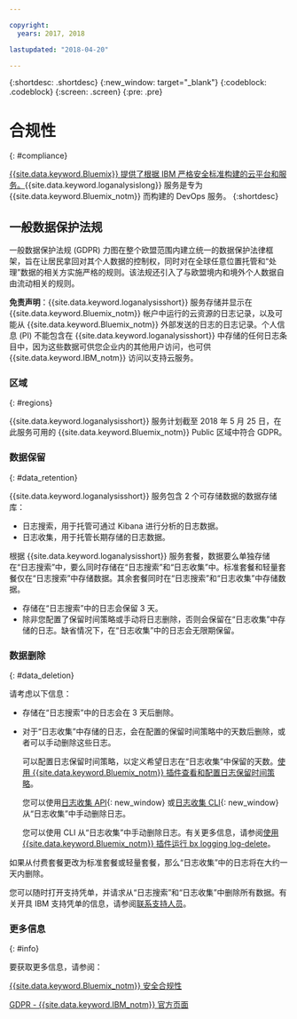 ```yaml
---

copyright:
  years: 2017, 2018

lastupdated: "2018-04-20"

---
```



{:shortdesc: .shortdesc}
{:new_window: target="_blank"}
{:codeblock: .codeblock}
{:screen: .screen}
{:pre: .pre}


# 合规性
{: #compliance}

[{{site.data.keyword.Bluemix}} 提供了根据 IBM 严格安全标准构建的云平台和服务。](/docs/security/compliance.html#compliance){{site.data.keyword.loganalysislong}} 服务是专为 {{site.data.keyword.Bluemix_notm}} 而构建的 DevOps 服务。
{:shortdesc}


## 一般数据保护法规

一般数据保护法规 (GDPR) 力图在整个欧盟范围内建立统一的数据保护法律框架，旨在让居民拿回对其个人数据的控制权，同时对在全球任意位置托管和“处理”数据的相关方实施严格的规则。该法规还引入了与欧盟境内和境外个人数据自由流动相关的规则。 

**免责声明**：{{site.data.keyword.loganalysisshort}} 服务存储并显示在 {{site.data.keyword.Bluemix_notm}} 帐户中运行的云资源的日志记录，以及可能从 {{site.data.keyword.Bluemix_notm}} 外部发送的日志的日志记录。个人信息 (PI) 不能包含在 {{site.data.keyword.loganalysisshort}} 中存储的任何日志条目中，因为这些数据可供您企业内的其他用户访问，也可供 {{site.data.keyword.IBM_notm}} 访问以支持云服务。

### 区域
{: #regions}

{{site.data.keyword.loganalysisshort}} 服务计划截至 2018 年 5 月 25 日，在此服务可用的 {{site.data.keyword.Bluemix_notm}} Public 区域中符合 GDPR。


### 数据保留
{: #data_retention}

{{site.data.keyword.loganalysisshort}} 服务包含 2 个可存储数据的数据存储库： 

* 日志搜索，用于托管可通过 Kibana 进行分析的日志数据。
* 日志收集，用于托管长期存储的日志数据。

根据 {{site.data.keyword.loganalysisshort}} 服务套餐，数据要么单独存储在“日志搜索”中，要么同时存储在“日志搜索”和“日志收集”中。标准套餐和轻量套餐仅在“日志搜索”中存储数据。其余套餐同时在“日志搜索”和“日志收集”中存储数据。

* 存储在“日志搜索”中的日志会保留 3 天。
* 除非您配置了保留时间策略或手动将日志删除，否则会保留在“日志收集”中存储的日志。缺省情况下，在“日志收集”中的日志会无限期保留。



### 数据删除
{: #data_deletion}

请考虑以下信息：

* 存储在“日志搜索”中的日志会在 3 天后删除。

* 对于“日志收集”中存储的日志，会在配置的保留时间策略中的天数后删除，或者可以手动删除这些日志。 

    可以配置日志保留时间策略，以定义希望日志在“日志收集”中保留的天数。[使用 {{site.data.keyword.Bluemix_notm}} 插件查看和配置日志保留时间策略](/docs/services/CloudLogAnalysis/how-to/manage-logs/configuring_retention_policy_cloud.html#configuring_retention_policy)。

    您可以使用[日志收集 API](https://console.bluemix.net/apidocs/948-ibm-cloud-log-collection-api?&language=node&env_id=ibm%3Ayp%3Aus-south#introduction){: new_window} 或[日志收集 CLI](/docs/services/CloudLogAnalysis/reference/log_analysis_cli_cloud.html#log_analysis_cli){: new_window} 从“日志收集”中手动删除日志。 

    您可以使用 CLI 从“日志收集”中手动删除日志。有关更多信息，请参阅[使用 {{site.data.keyword.Bluemix_notm}} 插件运行 bx logging log-delete](/docs/services/CloudLogAnalysis/how-to/manage-logs/deleting_logs_cloud.html#deleting_logs)。


如果从付费套餐更改为标准套餐或轻量套餐，那么“日志收集”中的日志将在大约一天内删除。

您可以随时打开支持凭单，并请求从“日志搜索”和“日志收集”中删除所有数据。有关开具 IBM 支持凭单的信息，请参阅[联系支持人员](https://www.{DomainName}/docs/support/index.html#contacting-support)。



### 更多信息
{: #info}

要获取更多信息，请参阅：

[{{site.data.keyword.Bluemix_notm}} 安全合规性](/docs/security/compliance.html#compliance)

[GDPR - {{site.data.keyword.IBM_notm}} 官方页面](https://www.ibm.com/data-responsibility/gdpr/)



